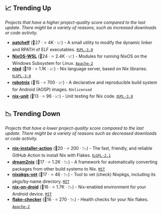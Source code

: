 ## 📈 Trending Up

_Projects that have a higher project-quality score compared to the last update. There might be a variety of reasons, such as increased downloads or code activity._

- <b><a href="https://github.com/NixOS/patchelf">patchelf</a></b> (🥇27 ·  ⭐ 4K · 📈) - A small utility to modify the dynamic linker and RPATH of ELF executables. <code><a href="http://bit.ly/2M0xdwT">❗️GPL-3.0</a></code>
- <b><a href="https://github.com/nix-community/NixOS-WSL">NixOS-WSL</a></b> (🥇24 ·  ⭐ 2.4K · 📈) - Modules for running NixOS on the Windows Subsystem for Linux. <code><a href="http://bit.ly/3nYMfla">Apache-2</a></code>
- <b><a href="https://github.com/nix-community/nixd">nixd</a></b> (🥇19 ·  ⭐ 1.1K · 📈) - Nix language server, based on Nix libraries. <code><a href="http://bit.ly/37RvQcA">❗️LGPL-3.0</a></code>
- <b><a href="https://github.com/nix-community/robotnix">robotnix</a></b> (🥈15 ·  ⭐ 700 · 📈) - A declarative and reproducible build system for Android (AOSP) images. <code>❗Unlicensed</code> <code><img src="https://api.iconify.design/devicon:android.svg" style="display:inline;" width="13" height="13"></code>
- <b><a href="https://github.com/nix-community/nix-unit">nix-unit</a></b> (🥉13 ·  ⭐ 96 · 📈) - Unit testing for Nix code. <code><a href="http://bit.ly/2M0xdwT">❗️GPL-3.0</a></code>

## 📉 Trending Down

_Projects that have a lower project-quality score compared to the last update. There might be a variety of reasons such as decreased downloads or code activity._

- <b><a href="https://github.com/DeterminateSystems/nix-installer-action">nix-installer-action</a></b> (🥉20 ·  ⭐ 200 · 📉) - The fast, friendly, and reliable GitHub Action to install Nix with Flakes. <code><a href="https://tldrlegal.com/search?q=LGPL-2.1">❗️LGPL-2.1</a></code>
- <b><a href="https://github.com/nix-community/dream2nix">dream2nix</a></b> (🥈17 ·  ⭐ 1.2K · 📉) - A framework for automatically converting packages from other build systems to Nix. <code><a href="http://bit.ly/34MBwT8">MIT</a></code>
- <b><a href="https://github.com/NixOS/nixpkgs-vet">nixpkgs-vet</a></b> (🥈17 ·  ⭐ 46 · 📉) - Tool to vet (check) Nixpkgs, including its pkgs/by-name directory. <code><a href="http://bit.ly/34MBwT8">MIT</a></code>
- <b><a href="https://github.com/nix-community/nix-on-droid">nix-on-droid</a></b> (🥈16 ·  ⭐ 1.7K · 📉) - Nix-enabled environment for your Android device. <code><a href="http://bit.ly/34MBwT8">MIT</a></code> <code><img src="https://api.iconify.design/devicon:android.svg" style="display:inline;" width="13" height="13"></code>
- <b><a href="https://github.com/DeterminateSystems/flake-checker">flake-checker</a></b> (🥈16 ·  ⭐ 270 · 📉) - Health checks for your Nix flakes. <code><a href="http://bit.ly/3nYMfla">Apache-2</a></code>

